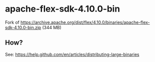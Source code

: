 # apache-flex-sdk-4.10.0-bin

Fork of https://archive.apache.org/dist/flex/4.10.0/binaries/apache-flex-sdk-4.10.0-bin.zip (344 MB)

## How?

See: https://help.github.com/en/articles/distributing-large-binaries
